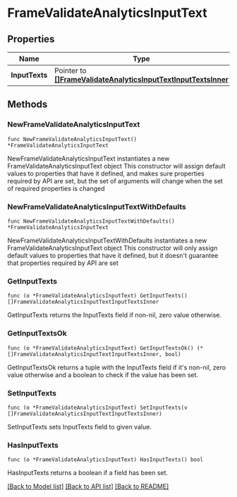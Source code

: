 # FrameValidateAnalyticsInputText

## Properties

Name | Type | Description | Notes
------------ | ------------- | ------------- | -------------
**InputTexts** | Pointer to [**[]FrameValidateAnalyticsInputTextInputTextsInner**](FrameValidateAnalyticsInputTextInputTextsInner.md) |  | [optional] 

## Methods

### NewFrameValidateAnalyticsInputText

`func NewFrameValidateAnalyticsInputText() *FrameValidateAnalyticsInputText`

NewFrameValidateAnalyticsInputText instantiates a new FrameValidateAnalyticsInputText object
This constructor will assign default values to properties that have it defined,
and makes sure properties required by API are set, but the set of arguments
will change when the set of required properties is changed

### NewFrameValidateAnalyticsInputTextWithDefaults

`func NewFrameValidateAnalyticsInputTextWithDefaults() *FrameValidateAnalyticsInputText`

NewFrameValidateAnalyticsInputTextWithDefaults instantiates a new FrameValidateAnalyticsInputText object
This constructor will only assign default values to properties that have it defined,
but it doesn't guarantee that properties required by API are set

### GetInputTexts

`func (o *FrameValidateAnalyticsInputText) GetInputTexts() []FrameValidateAnalyticsInputTextInputTextsInner`

GetInputTexts returns the InputTexts field if non-nil, zero value otherwise.

### GetInputTextsOk

`func (o *FrameValidateAnalyticsInputText) GetInputTextsOk() (*[]FrameValidateAnalyticsInputTextInputTextsInner, bool)`

GetInputTextsOk returns a tuple with the InputTexts field if it's non-nil, zero value otherwise
and a boolean to check if the value has been set.

### SetInputTexts

`func (o *FrameValidateAnalyticsInputText) SetInputTexts(v []FrameValidateAnalyticsInputTextInputTextsInner)`

SetInputTexts sets InputTexts field to given value.

### HasInputTexts

`func (o *FrameValidateAnalyticsInputText) HasInputTexts() bool`

HasInputTexts returns a boolean if a field has been set.


[[Back to Model list]](../README.md#documentation-for-models) [[Back to API list]](../README.md#documentation-for-api-endpoints) [[Back to README]](../README.md)


